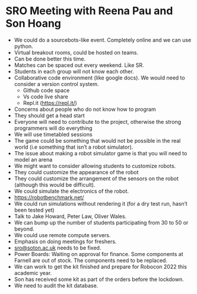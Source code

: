 # SRO Meeting with Reena Pau and Son Hoang                                           

* We could do a sourcebots-like event. Completely online and we can use python.
*	Virtual breakout rooms, could be hosted on teams.
*	Can be done better this time.
*	Matches can be spaced out every weekend. Like SR.
*	Students in each group will not know each other.
* Collaborative code environment (like google docs). We would need to consider a version control system. 
  * Github code space
  *	Vs code live share
  *	Repl.it (https://repl.it/)
*	Concerns about people who do not know how to program
  *	They should get a head start
  *	Everyone will need to contribute to the project, otherwise the strong programmers will do everything
*	We will use timetabled sessions 
*	The game could be something that would not be possible in the real world (i.e something that isn’t a robot simulator).
  *	The issue about making a robot simulator game is that you will need to model an arena
*	We might want to consider allowing students to customize robots.
  *	They could customize the appearance of the robot
  *	They could customize the arrangement of the sensors on the robot (although this would be difficult).
*	We could simulate the electronics of the robot. 
*	https://robotbenchmark.net/
*	We could run simulations without rendering it (for a dry test run, hasn’t been tested yet)
*	Talk to Jake Howard, Peter Law, Oliver Wales. 
*	We can bump up the number of students participating from 30 to 50 or beyond.
*	We could use remote compute servers.
*	Emphasis on doing meetings for freshers.
*	sro@soton.ac.uk needs to be fixed. 
*	Power Boards: Waiting on approval for finance. Some components at Farnell are out of stock. The components need to be replaced.
*	We can work to get the kit finished and prepare for Robocon 2022 this academic year.
*	Son has received some kit as part of the orders before the lockdown.
*	We need to audit the kit database.
